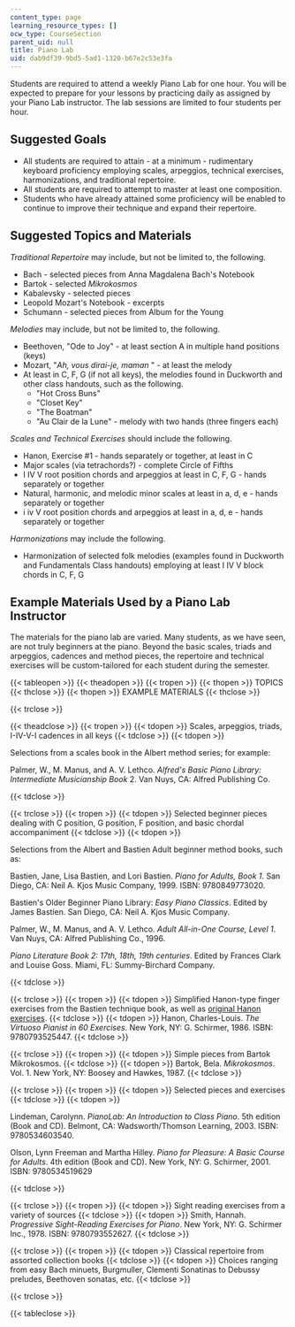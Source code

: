 ```yaml
---
content_type: page
learning_resource_types: []
ocw_type: CourseSection
parent_uid: null
title: Piano Lab
uid: dab9df39-9bd5-5ad1-1320-b67e2c53e3fa
---
```


Students are required to attend a weekly Piano Lab for one hour. You will be expected to prepare for your lessons by practicing daily as assigned by your Piano Lab instructor. The lab sessions are limited to four students per hour.

Suggested Goals
---------------

*   All students are required to attain - at a minimum - rudimentary keyboard proficiency employing scales, arpeggios, technical exercises, harmonizations, and traditional repertoire.
*   All students are required to attempt to master at least one composition.
*   Students who have already attained some proficiency will be enabled to continue to improve their technique and expand their repertoire.

Suggested Topics and Materials
------------------------------

_Traditional Repertoire_ may include, but not be limited to, the following.

*   Bach - selected pieces from Anna Magdalena Bach's Notebook
*   Bartok - selected _Mikrokosmos_
*   Kabalevsky - selected pieces
*   Leopold Mozart's Notebook - excerpts
*   Schumann - selected pieces from Album for the Young

_Melodies_ may include, but not be limited to, the following.

*   Beethoven, "Ode to Joy" - at least section A in multiple hand positions (keys)
*   Mozart, "_Ah, vous dirai-je, maman_ " - at least the melody
*   At least in C, F, G (if not all keys), the melodies found in Duckworth and other class handouts, such as the following.
    *   "Hot Cross Buns"
    *   "Closet Key"
    *   "The Boatman"
    *   "Au Clair de la Lune" - melody with two hands (three fingers each)

_Scales and Technical Exercises_ should include the following.

*   Hanon, Exercise #1 - hands separately or together, at least in C
*   Major scales (via tetrachords?) - complete Circle of Fifths
*   I IV V root position chords and arpeggios at least in C, F, G - hands separately or together
*   Natural, harmonic, and melodic minor scales at least in a, d, e - hands separately or together
*   i iv V root position chords and arpeggios at least in a, d, e - hands separately or together

_Harmonizations_ may include the following.

*   Harmonization of selected folk melodies (examples found in Duckworth and Fundamentals Class handouts) employing at least I IV V block chords in C, F, G

Example Materials Used by a Piano Lab Instructor
------------------------------------------------

The materials for the piano lab are varied. Many students, as we have seen, are not truly beginners at the piano. Beyond the basic scales, triads and arpeggios, cadences and method pieces, the repertoire and technical exercises will be custom-tailored for each student during the semester.  

{{< tableopen >}}
{{< theadopen >}}
{{< tropen >}}
{{< thopen >}}
TOPICS
{{< thclose >}}
{{< thopen >}}
EXAMPLE MATERIALS
{{< thclose >}}

{{< trclose >}}

{{< theadclose >}}
{{< tropen >}}
{{< tdopen >}}
Scales, arpeggios, triads, I-IV-V-I cadences in all keys
{{< tdclose >}}
{{< tdopen >}}


Selections from a scales book in the Albert method series; for example:

Palmer, W., M. Manus, and A. V. Lethco. _Alfred's Basic Piano Library: Intermediate Musicianship Book_ 2. Van Nuys, CA: Alfred Publishing Co.


{{< tdclose >}}

{{< trclose >}}
{{< tropen >}}
{{< tdopen >}}
Selected beginner pieces dealing with C position, G position, F position, and basic chordal accompaniment
{{< tdclose >}}
{{< tdopen >}}


Selections from the Albert and Bastien Adult beginner method books, such as:

Bastien, Jane, Lisa Bastien, and Lori Bastien. _Piano for Adults, Book 1_. San Diego, CA: Neil A. Kjos Music Company, 1999. ISBN: 9780849773020.

Bastien's Older Beginner Piano Library: _Easy Piano Classics_. Edited by James Bastien. San Diego, CA: Neil A. Kjos Music Company.

Palmer, W., M. Manus, and A. V. Lethco. _Adult All-in-One Course, Level 1_. Van Nuys, CA: Alfred Publishing Co., 1996.

_Piano Literature Book 2: 17th, 18th, 19th centuries_. Edited by Frances Clark and Louise Goss. Miami, FL: Summy-Birchard Company.


{{< tdclose >}}

{{< trclose >}}
{{< tropen >}}
{{< tdopen >}}
Simplified Hanon-type finger exercises from the Bastien technique book, as well as [original Hanon exercises](http://en.wikipedia.org/wiki/The_Virtuoso_Pianist_In_60_Exercises).
{{< tdclose >}}
{{< tdopen >}}
Hanon, Charles-Louis. _The Virtuoso Pianist in 60 Exercises_. New York, NY: G. Schirmer, 1986. ISBN: 9780793525447.
{{< tdclose >}}

{{< trclose >}}
{{< tropen >}}
{{< tdopen >}}
Simple pieces from Bartok Mikrokosmos.
{{< tdclose >}}
{{< tdopen >}}
Bartok, Bela. _Mikrokosmos_. Vol. 1. New York, NY: Boosey and Hawkes, 1987.
{{< tdclose >}}

{{< trclose >}}
{{< tropen >}}
{{< tdopen >}}
Selected pieces and exercises
{{< tdclose >}}
{{< tdopen >}}


Lindeman, Carolynn. _PianoLab: An Introduction to Class Piano_. 5th edition (Book and CD). Belmont, CA: Wadsworth/Thomson Learning, 2003. ISBN: 9780534603540.

Olson, Lynn Freeman and Martha Hilley. _Piano for Pleasure: A Basic Course for Adults_. 4th edition (Book and CD). New York, NY: G. Schirmer, 2001. ISBN: 9780534519629


{{< tdclose >}}

{{< trclose >}}
{{< tropen >}}
{{< tdopen >}}
Sight reading exercises from a variety of sources
{{< tdclose >}}
{{< tdopen >}}
Smith, Hannah. _Progressive Sight-Reading Exercises for Piano_. New York, NY: G. Schirmer Inc., 1978. ISBN: 9780793552627.
{{< tdclose >}}

{{< trclose >}}
{{< tropen >}}
{{< tdopen >}}
Classical repertoire from assorted collection books
{{< tdclose >}}
{{< tdopen >}}
Choices ranging from easy Bach minuets, Burgmuller, Clementi Sonatinas to Debussy preludes, Beethoven sonatas, etc.
{{< tdclose >}}

{{< trclose >}}

{{< tableclose >}}